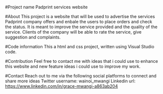 #Project name
Padprint services website

#About
This project is a website that will be used to advertise the services Padprint company offers and enbale the users to place orders and check the status.
It is meant to improve the service provided and the quality of the service.
Clients of the company will be able to rate the service, give suggestion and complaints.

#Code information
This a html and css project, written using Visual Studio code.

#Contribution
Feel free to contact me with ideas that i could use to enhance this website and new feature ideas i could use to improve my work.

#Contact
Reach out to me via the following social platforms to connect and share more ideas
Twitter username: wainoi_mwangi
Linkedin url: https://www.linkedin.com/in/grace-mwangi-a863ab204